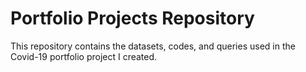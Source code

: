 # Portfolio Projects Repository
This repository contains the datasets, codes, and queries used in the Covid-19 portfolio project I created.
